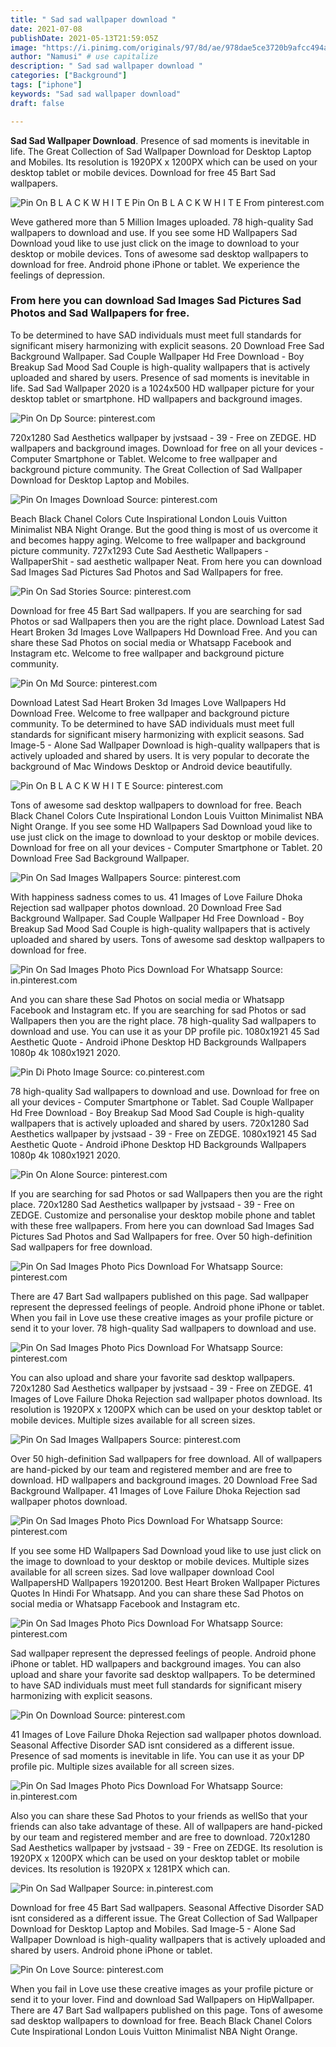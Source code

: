 ```yaml
---
title: " Sad sad wallpaper download "
date: 2021-07-08
publishDate: 2021-05-13T21:59:05Z
image: "https://i.pinimg.com/originals/97/8d/ae/978dae5ce3720b9afcc494aa54060f5e.jpg"
author: "Namusi" # use capitalize
description: " Sad sad wallpaper download "
categories: ["Background"]
tags: ["iphone"]
keywords: "Sad sad wallpaper download"
draft: false

---
```



**Sad Sad Wallpaper Download**. Presence of sad moments is inevitable in life. The Great Collection of Sad Wallpaper Download for Desktop Laptop and Mobiles. Its resolution is 1920PX x 1200PX which can be used on your desktop tablet or mobile devices. Download for free 45 Bart Sad wallpapers.

![Pin On B L A C K W H I T E](https://i.pinimg.com/originals/9c/91/15/9c91150c907c22b3c661a595fcecf43f.jpg "Pin On B L A C K W H I T E")
Pin On B L A C K W H I T E From pinterest.com


Weve gathered more than 5 Million Images uploaded. 78 high-quality Sad wallpapers to download and use. If you see some HD Wallpapers Sad Download youd like to use just click on the image to download to your desktop or mobile devices. Tons of awesome sad desktop wallpapers to download for free. Android phone iPhone or tablet. We experience the feelings of depression.

### From here you can download Sad Images Sad Pictures Sad Photos and Sad Wallpapers for free.

To be determined to have SAD individuals must meet full standards for significant misery harmonizing with explicit seasons. 20 Download Free Sad Background Wallpaper. Sad Couple Wallpaper Hd Free Download - Boy Breakup Sad Mood Sad Couple is high-quality wallpapers that is actively uploaded and shared by users. Presence of sad moments is inevitable in life. Sad Sad Wallpaper 2020 is a 1024x500 HD wallpaper picture for your desktop tablet or smartphone. HD wallpapers and background images.


![Pin On Dp](https://i.pinimg.com/originals/8e/aa/8a/8eaa8aa7cdd67f0b566d614894e76e21.jpg "Pin On Dp")
Source: pinterest.com

720x1280 Sad Aesthetics wallpaper by jvstsaad - 39 - Free on ZEDGE. HD wallpapers and background images. Download for free on all your devices - Computer Smartphone or Tablet. Welcome to free wallpaper and background picture community. The Great Collection of Sad Wallpaper Download for Desktop Laptop and Mobiles.

![Pin On Images Download](https://i.pinimg.com/474x/c9/bc/95/c9bc9548836845aca25431f0c66344d9.jpg "Pin On Images Download")
Source: pinterest.com

Beach Black Chanel Сolors Cute Inspirational London Louis Vuitton Minimalist NBA Night Orange. But the good thing is most of us overcome it and becomes happy aging. Welcome to free wallpaper and background picture community. 727x1293 Cute Sad Aesthetic Wallpapers - WallpaperShit - sad aesthetic wallpaper Neat. From here you can download Sad Images Sad Pictures Sad Photos and Sad Wallpapers for free.

![Pin On Sad Stories](https://i.pinimg.com/736x/66/f8/ed/66f8edf7182023d9edd2db76602da837.jpg "Pin On Sad Stories")
Source: pinterest.com

Download for free 45 Bart Sad wallpapers. If you are searching for sad Photos or sad Wallpapers then you are the right place. Download Latest Sad Heart Broken 3d Images Love Wallpapers Hd Download Free. And you can share these Sad Photos on social media or Whatsapp Facebook and Instagram etc. Welcome to free wallpaper and background picture community.

![Pin On Md](https://i.pinimg.com/originals/54/74/23/5474239f7fa3f83fc579ec026859c928.jpg "Pin On Md")
Source: pinterest.com

Download Latest Sad Heart Broken 3d Images Love Wallpapers Hd Download Free. Welcome to free wallpaper and background picture community. To be determined to have SAD individuals must meet full standards for significant misery harmonizing with explicit seasons. Sad Image-5 - Alone Sad Wallpaper Download is high-quality wallpapers that is actively uploaded and shared by users. It is very popular to decorate the background of Mac Windows Desktop or Android device beautifully.

![Pin On B L A C K W H I T E](https://i.pinimg.com/originals/9c/91/15/9c91150c907c22b3c661a595fcecf43f.jpg "Pin On B L A C K W H I T E")
Source: pinterest.com

Tons of awesome sad desktop wallpapers to download for free. Beach Black Chanel Сolors Cute Inspirational London Louis Vuitton Minimalist NBA Night Orange. If you see some HD Wallpapers Sad Download youd like to use just click on the image to download to your desktop or mobile devices. Download for free on all your devices - Computer Smartphone or Tablet. 20 Download Free Sad Background Wallpaper.

![Pin On Sad Images Wallpapers](https://i.pinimg.com/originals/a1/2f/b6/a12fb65654cd5d6cc29a93b9544952c4.jpg "Pin On Sad Images Wallpapers")
Source: pinterest.com

With happiness sadness comes to us. 41 Images of Love Failure Dhoka Rejection sad wallpaper photos download. 20 Download Free Sad Background Wallpaper. Sad Couple Wallpaper Hd Free Download - Boy Breakup Sad Mood Sad Couple is high-quality wallpapers that is actively uploaded and shared by users. Tons of awesome sad desktop wallpapers to download for free.

![Pin On Sad Images Photo Pics Download For Whatsapp](https://i.pinimg.com/474x/f1/70/80/f170802f430b4d7a6bb81c4ae2e7e16b.jpg "Pin On Sad Images Photo Pics Download For Whatsapp")
Source: in.pinterest.com

And you can share these Sad Photos on social media or Whatsapp Facebook and Instagram etc. If you are searching for sad Photos or sad Wallpapers then you are the right place. 78 high-quality Sad wallpapers to download and use. You can use it as your DP profile pic. 1080x1921 45 Sad Aesthetic Quote - Android iPhone Desktop HD Backgrounds Wallpapers 1080p 4k 1080x1921 2020.

![Pin Di Photo Image](https://i.pinimg.com/originals/22/06/ba/2206ba5656fc81e51d680c93fa375e17.gif "Pin Di Photo Image")
Source: co.pinterest.com

78 high-quality Sad wallpapers to download and use. Download for free on all your devices - Computer Smartphone or Tablet. Sad Couple Wallpaper Hd Free Download - Boy Breakup Sad Mood Sad Couple is high-quality wallpapers that is actively uploaded and shared by users. 720x1280 Sad Aesthetics wallpaper by jvstsaad - 39 - Free on ZEDGE. 1080x1921 45 Sad Aesthetic Quote - Android iPhone Desktop HD Backgrounds Wallpapers 1080p 4k 1080x1921 2020.

![Pin On Alone](https://i.pinimg.com/originals/28/13/aa/2813aa10f86bb12df05cbd44b9ad73d3.jpg "Pin On Alone")
Source: pinterest.com

If you are searching for sad Photos or sad Wallpapers then you are the right place. 720x1280 Sad Aesthetics wallpaper by jvstsaad - 39 - Free on ZEDGE. Customize and personalise your desktop mobile phone and tablet with these free wallpapers. From here you can download Sad Images Sad Pictures Sad Photos and Sad Wallpapers for free. Over 50 high-definition Sad wallpapers for free download.

![Pin On Sad Images Photo Pics Download For Whatsapp](https://i.pinimg.com/originals/ed/97/34/ed9734c2d1044a9c83b00f6993acfa20.gif "Pin On Sad Images Photo Pics Download For Whatsapp")
Source: pinterest.com

There are 47 Bart Sad wallpapers published on this page. Sad wallpaper represent the depressed feelings of people. Android phone iPhone or tablet. When you fail in Love use these creative images as your profile picture or send it to your lover. 78 high-quality Sad wallpapers to download and use.

![Pin On Sad Images Photo Pics Download For Whatsapp](https://i.pinimg.com/originals/df/cb/ed/dfcbed670dadbd63a12b2f7dce4e45cd.gif "Pin On Sad Images Photo Pics Download For Whatsapp")
Source: pinterest.com

You can also upload and share your favorite sad desktop wallpapers. 720x1280 Sad Aesthetics wallpaper by jvstsaad - 39 - Free on ZEDGE. 41 Images of Love Failure Dhoka Rejection sad wallpaper photos download. Its resolution is 1920PX x 1200PX which can be used on your desktop tablet or mobile devices. Multiple sizes available for all screen sizes.

![Pin On Sad Images Wallpapers](https://i.pinimg.com/originals/4b/5b/46/4b5b46ff7faa73be61c716c4409d9a9f.jpg "Pin On Sad Images Wallpapers")
Source: pinterest.com

Over 50 high-definition Sad wallpapers for free download. All of wallpapers are hand-picked by our team and registered member and are free to download. HD wallpapers and background images. 20 Download Free Sad Background Wallpaper. 41 Images of Love Failure Dhoka Rejection sad wallpaper photos download.

![Pin On Sad Images Photo Pics Download For Whatsapp](https://i.pinimg.com/originals/4f/c6/08/4fc6081d264fe58538a2df527d1a0339.gif "Pin On Sad Images Photo Pics Download For Whatsapp")
Source: pinterest.com

If you see some HD Wallpapers Sad Download youd like to use just click on the image to download to your desktop or mobile devices. Multiple sizes available for all screen sizes. Sad love wallpaper download Cool WallpapersHD Wallpapers 19201200. Best Heart Broken Wallpaper Pictures Quotes In Hindi For Whatsapp. And you can share these Sad Photos on social media or Whatsapp Facebook and Instagram etc.

![Pin On Sad Images Photo Pics Download For Whatsapp](https://i.pinimg.com/originals/71/08/f7/7108f7ca700cf0a98fafa42ec2d43b7f.gif "Pin On Sad Images Photo Pics Download For Whatsapp")
Source: pinterest.com

Sad wallpaper represent the depressed feelings of people. Android phone iPhone or tablet. HD wallpapers and background images. You can also upload and share your favorite sad desktop wallpapers. To be determined to have SAD individuals must meet full standards for significant misery harmonizing with explicit seasons.

![Pin On Download](https://i.pinimg.com/originals/1d/33/06/1d330693cc077a80245dfe14338aff07.jpg "Pin On Download")
Source: pinterest.com

41 Images of Love Failure Dhoka Rejection sad wallpaper photos download. Seasonal Affective Disorder SAD isnt considered as a different issue. Presence of sad moments is inevitable in life. You can use it as your DP profile pic. Multiple sizes available for all screen sizes.

![Pin On Sad Images Photo Pics Download For Whatsapp](https://i.pinimg.com/originals/34/73/19/347319cb4c7a4c0524fa32176f032241.gif "Pin On Sad Images Photo Pics Download For Whatsapp")
Source: in.pinterest.com

Also you can share these Sad Photos to your friends as wellSo that your friends can also take advantage of these. All of wallpapers are hand-picked by our team and registered member and are free to download. 720x1280 Sad Aesthetics wallpaper by jvstsaad - 39 - Free on ZEDGE. Its resolution is 1920PX x 1200PX which can be used on your desktop tablet or mobile devices. Its resolution is 1920PX x 1281PX which can.

![Pin On Sad Wallpaper](https://i.pinimg.com/474x/df/7b/5c/df7b5c7e5d412a1bff82522177c22ff2.jpg "Pin On Sad Wallpaper")
Source: in.pinterest.com

Download for free 45 Bart Sad wallpapers. Seasonal Affective Disorder SAD isnt considered as a different issue. The Great Collection of Sad Wallpaper Download for Desktop Laptop and Mobiles. Sad Image-5 - Alone Sad Wallpaper Download is high-quality wallpapers that is actively uploaded and shared by users. Android phone iPhone or tablet.

![Pin On Love](https://i.pinimg.com/originals/97/8d/ae/978dae5ce3720b9afcc494aa54060f5e.jpg "Pin On Love")
Source: pinterest.com

When you fail in Love use these creative images as your profile picture or send it to your lover. Find and download Sad Wallpapers on HipWallpaper. There are 47 Bart Sad wallpapers published on this page. Tons of awesome sad desktop wallpapers to download for free. Beach Black Chanel Сolors Cute Inspirational London Louis Vuitton Minimalist NBA Night Orange.

